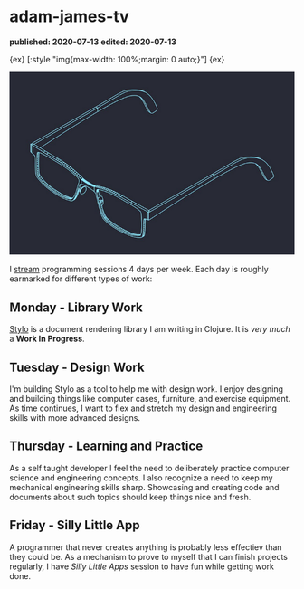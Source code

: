 # adam-james-tv
**published: 2020-07-13**
**edited: 2020-07-13**

{ex}
[:style "img{max-width: 100%;margin: 0 auto;}"]
{ex}

![adam-james-tv-glasses-illustration](glasses.png)

I [stream](https://twitch.tv/adam_james_tv) programming sessions 4 days per week. Each day is roughly earmarked for different types of work:

## Monday - Library Work
[Stylo](https://github.com/adam-james-v/stylo) is a document rendering library I am writing in Clojure. It is *very much* a **Work In Progress**.

## Tuesday - Design Work
I'm building Stylo as a tool to help me with design work. I enjoy designing and building things like computer cases, furniture, and exercise equipment. As time continues, I want to flex and stretch my design and engineering skills with more advanced designs.

## Thursday - Learning and Practice
As a self taught developer I feel the need to deliberately practice computer science and engineering concepts. I also recognize a need to keep my mechanical engineering skills sharp. Showcasing and creating code and documents about such topics should keep things nice and fresh.

## Friday - Silly Little App
A programmer that never creates anything is probably less effectiev than they could be. As a mechanism to prove to myself that I can finish projects regularly, I have *Silly Little Apps* session to have fun while getting work done.

